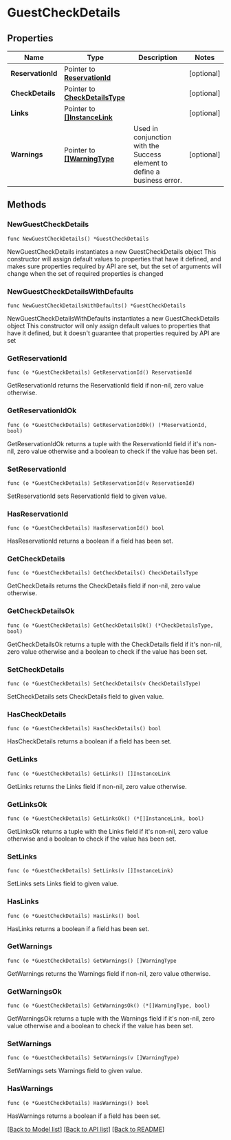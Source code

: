 # GuestCheckDetails

## Properties

Name | Type | Description | Notes
------------ | ------------- | ------------- | -------------
**ReservationId** | Pointer to [**ReservationId**](ReservationId.md) |  | [optional] 
**CheckDetails** | Pointer to [**CheckDetailsType**](CheckDetailsType.md) |  | [optional] 
**Links** | Pointer to [**[]InstanceLink**](InstanceLink.md) |  | [optional] 
**Warnings** | Pointer to [**[]WarningType**](WarningType.md) | Used in conjunction with the Success element to define a business error. | [optional] 

## Methods

### NewGuestCheckDetails

`func NewGuestCheckDetails() *GuestCheckDetails`

NewGuestCheckDetails instantiates a new GuestCheckDetails object
This constructor will assign default values to properties that have it defined,
and makes sure properties required by API are set, but the set of arguments
will change when the set of required properties is changed

### NewGuestCheckDetailsWithDefaults

`func NewGuestCheckDetailsWithDefaults() *GuestCheckDetails`

NewGuestCheckDetailsWithDefaults instantiates a new GuestCheckDetails object
This constructor will only assign default values to properties that have it defined,
but it doesn't guarantee that properties required by API are set

### GetReservationId

`func (o *GuestCheckDetails) GetReservationId() ReservationId`

GetReservationId returns the ReservationId field if non-nil, zero value otherwise.

### GetReservationIdOk

`func (o *GuestCheckDetails) GetReservationIdOk() (*ReservationId, bool)`

GetReservationIdOk returns a tuple with the ReservationId field if it's non-nil, zero value otherwise
and a boolean to check if the value has been set.

### SetReservationId

`func (o *GuestCheckDetails) SetReservationId(v ReservationId)`

SetReservationId sets ReservationId field to given value.

### HasReservationId

`func (o *GuestCheckDetails) HasReservationId() bool`

HasReservationId returns a boolean if a field has been set.

### GetCheckDetails

`func (o *GuestCheckDetails) GetCheckDetails() CheckDetailsType`

GetCheckDetails returns the CheckDetails field if non-nil, zero value otherwise.

### GetCheckDetailsOk

`func (o *GuestCheckDetails) GetCheckDetailsOk() (*CheckDetailsType, bool)`

GetCheckDetailsOk returns a tuple with the CheckDetails field if it's non-nil, zero value otherwise
and a boolean to check if the value has been set.

### SetCheckDetails

`func (o *GuestCheckDetails) SetCheckDetails(v CheckDetailsType)`

SetCheckDetails sets CheckDetails field to given value.

### HasCheckDetails

`func (o *GuestCheckDetails) HasCheckDetails() bool`

HasCheckDetails returns a boolean if a field has been set.

### GetLinks

`func (o *GuestCheckDetails) GetLinks() []InstanceLink`

GetLinks returns the Links field if non-nil, zero value otherwise.

### GetLinksOk

`func (o *GuestCheckDetails) GetLinksOk() (*[]InstanceLink, bool)`

GetLinksOk returns a tuple with the Links field if it's non-nil, zero value otherwise
and a boolean to check if the value has been set.

### SetLinks

`func (o *GuestCheckDetails) SetLinks(v []InstanceLink)`

SetLinks sets Links field to given value.

### HasLinks

`func (o *GuestCheckDetails) HasLinks() bool`

HasLinks returns a boolean if a field has been set.

### GetWarnings

`func (o *GuestCheckDetails) GetWarnings() []WarningType`

GetWarnings returns the Warnings field if non-nil, zero value otherwise.

### GetWarningsOk

`func (o *GuestCheckDetails) GetWarningsOk() (*[]WarningType, bool)`

GetWarningsOk returns a tuple with the Warnings field if it's non-nil, zero value otherwise
and a boolean to check if the value has been set.

### SetWarnings

`func (o *GuestCheckDetails) SetWarnings(v []WarningType)`

SetWarnings sets Warnings field to given value.

### HasWarnings

`func (o *GuestCheckDetails) HasWarnings() bool`

HasWarnings returns a boolean if a field has been set.


[[Back to Model list]](../README.md#documentation-for-models) [[Back to API list]](../README.md#documentation-for-api-endpoints) [[Back to README]](../README.md)


